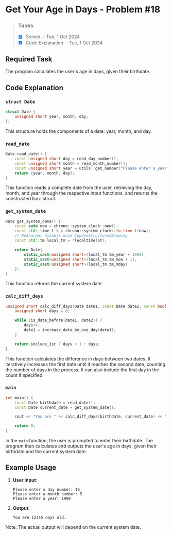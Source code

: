 # Get Your Age in Days - Problem #18

> ### Tasks
> - [x] Solved. - Tue, 1 Oct 2024
> - [x] Code Explanation. - Tue, 1 Oct 2024

## Required Task

The program calculates the user's age in days, given their birthdate.

## Code Explanation

### `struct Date`

```cpp
struct Date {
    unsigned short year, month, day;
};
```

This structure holds the components of a date: year, month, and day.

### `read_date`

```cpp
Date read_date() {
    const unsigned short day = read_day_number();
    const unsigned short month = read_month_number();
    const unsigned short year = utils::get_number("Please enter a year: ");
    return {year, month, day};
}
```

This function reads a complete date from the user, retrieving the day, month, and year through the respective input functions, and returns the constructed `Date` struct.

### `get_system_date`

```cpp
Date get_system_date() {
    const auto now = chrono::system_clock::now();
    const std::time_t t = chrono::system_clock::to_time_t(now);
    // ReSharper disable once CppUseStructuredBinding
    const std::tm local_tm = *localtime(&t);

    return Date{
        static_cast<unsigned short>(local_tm.tm_year + 1900),
        static_cast<unsigned short>(local_tm.tm_mon + 1),
        static_cast<unsigned short>(local_tm.tm_mday)
    };
}
```

This function returns the current system date.

### `calc_diff_days`

```cpp
unsigned short calc_diff_days(Date date1, const Date date2, const bool include_1st = false) {
    unsigned short days = 0;

    while (is_date_before(date1, date2)) {
        days++;
        date1 = increase_date_by_one_day(date1);
    }

    return include_1st ? days + 1 : days;
}
```

This function calculates the difference in days between two dates. It iteratively increases the first date until it reaches the second date, counting the number of days in the process. It can also include the first day in the count if specified.

### `main`

```cpp
int main() {
    const Date birthdate = read_date();
    const Date current_date = get_system_date();

    cout << "You are " << calc_diff_days(birthdate, current_date) << " days old." << endl;

    return 0;
}
```

In the `main` function, the user is prompted to enter their birthdate. The program then calculates and outputs the user's age in days, given their birthdate and the current system date.

## Example Usage

1. **User Input**:
   ```
   Please enter a day number: 15
   Please enter a month number: 5
   Please enter a year: 1990
   ```

2. **Output**:
   ```
   You are 12345 days old.
   ```

Note: The actual output will depend on the current system date.